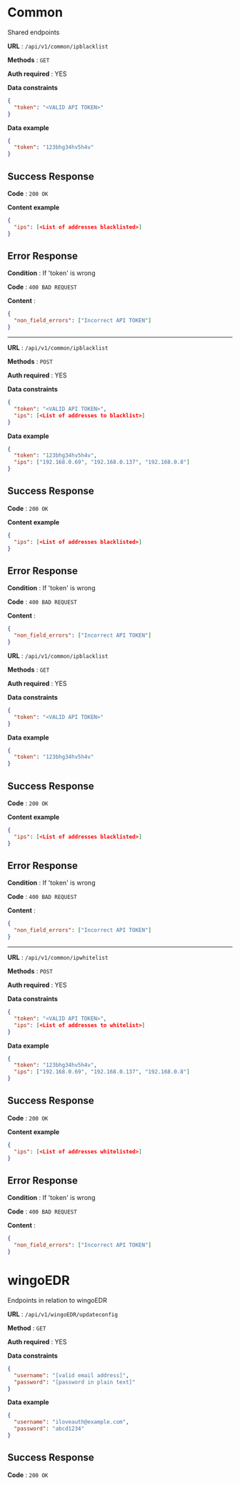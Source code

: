 # Common

Shared endpoints

**URL** : `/api/v1/common/ipblacklist`

**Methods** : `GET`

**Auth required** : YES

**Data constraints**

```json
{
  "token": "<VALID API TOKEN>"
}
```

**Data example**

```json
{
  "token": "123bhg34hv5h4v"
}
```

## Success Response

**Code** : `200 OK`

**Content example**

```json
{
  "ips": [<List of addresses blacklisted>]
}
```

## Error Response

**Condition** : If 'token' is wrong

**Code** : `400 BAD REQUEST`

**Content** :

```json
{
  "non_field_errors": ["Incorrect API TOKEN"]
}
```

---

**URL** : `/api/v1/common/ipblacklist`

**Methods** : `POST`

**Auth required** : YES

**Data constraints**

```json
{
  "token": "<VALID API TOKEN>",
  "ips": [<List of addresses to blacklist>]
}
```

**Data example**

```json
{
  "token": "123bhg34hv5h4v",
  "ips": ["192.168.0.69", "192.168.0.137", "192.168.0.8"]
}
```

## Success Response

**Code** : `200 OK`

**Content example**

```json
{
  "ips": [<List of addresses blacklisted>]
}
```

## Error Response

**Condition** : If 'token' is wrong

**Code** : `400 BAD REQUEST`

**Content** :

```json
{
  "non_field_errors": ["Incorrect API TOKEN"]
}
```

**URL** : `/api/v1/common/ipblacklist`

**Methods** : `GET`

**Auth required** : YES

**Data constraints**

```json
{
  "token": "<VALID API TOKEN>"
}
```

**Data example**

```json
{
  "token": "123bhg34hv5h4v"
}
```

## Success Response

**Code** : `200 OK`

**Content example**

```json
{
  "ips": [<List of addresses blacklisted>]
}
```

## Error Response

**Condition** : If 'token' is wrong

**Code** : `400 BAD REQUEST`

**Content** :

```json
{
  "non_field_errors": ["Incorrect API TOKEN"]
}
```

---

**URL** : `/api/v1/common/ipwhitelist`

**Methods** : `POST`

**Auth required** : YES

**Data constraints**

```json
{
  "token": "<VALID API TOKEN>",
  "ips": [<List of addresses to whitelist>]
}
```

**Data example**

```json
{
  "token": "123bhg34hv5h4v",
  "ips": ["192.168.0.69", "192.168.0.137", "192.168.0.8"]
}
```

## Success Response

**Code** : `200 OK`

**Content example**

```json
{
  "ips": [<List of addresses whitelisted>]
}
```

## Error Response

**Condition** : If 'token' is wrong

**Code** : `400 BAD REQUEST`

**Content** :

```json
{
  "non_field_errors": ["Incorrect API TOKEN"]
}
```

# wingoEDR

Endpoints in relation to wingoEDR

**URL** : `/api/v1/wingoEDR/updateconfig`

**Method** : `GET`

**Auth required** : YES

**Data constraints**

```json
{
  "username": "[valid email address]",
  "password": "[password in plain text]"
}
```

**Data example**

```json
{
  "username": "iloveauth@example.com",
  "password": "abcd1234"
}
```

## Success Response

**Code** : `200 OK`
